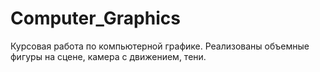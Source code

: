 # Computer_Graphics
Курсовая работа по компьютерной графике.
Реализованы объемные фигуры на сцене, камера с движением, тени.

